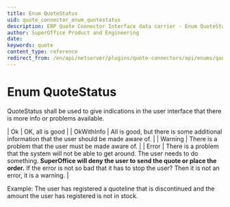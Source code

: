 ```yaml
---
title: Enum QuoteStatus
uid: quote_connector_enum_quotestatus
description: ERP Quote Connector Interface data carrier - Enum QuoteStatus
author: SuperOffice Product and Engineering
date:
keywords: quote
content_type: reference
redirect_from: /en/api/netserver/plugins/quote-connectors/api/enums/quotestatus
---
```


# Enum QuoteStatus

QuoteStatus shall be used to give indications in the user interface that there is more info or problems available.

| Ok | OK, all is good |
| OkWithInfo | All is good, but there is some additional information that the user should be made aware of. |
| Warning | There is a problem that the user must be made aware of. |
| Error | There is a problem that the system will not be able to get around. The user needs to do something. **SuperOffice will deny the user to send the quote or place the order.** If the error is not so bad that it has to stop the user? Then it is not an error, it is a warning. |

Example: The user has registered a quoteline that is discontinued and the amount the user has registered is not in stock.
